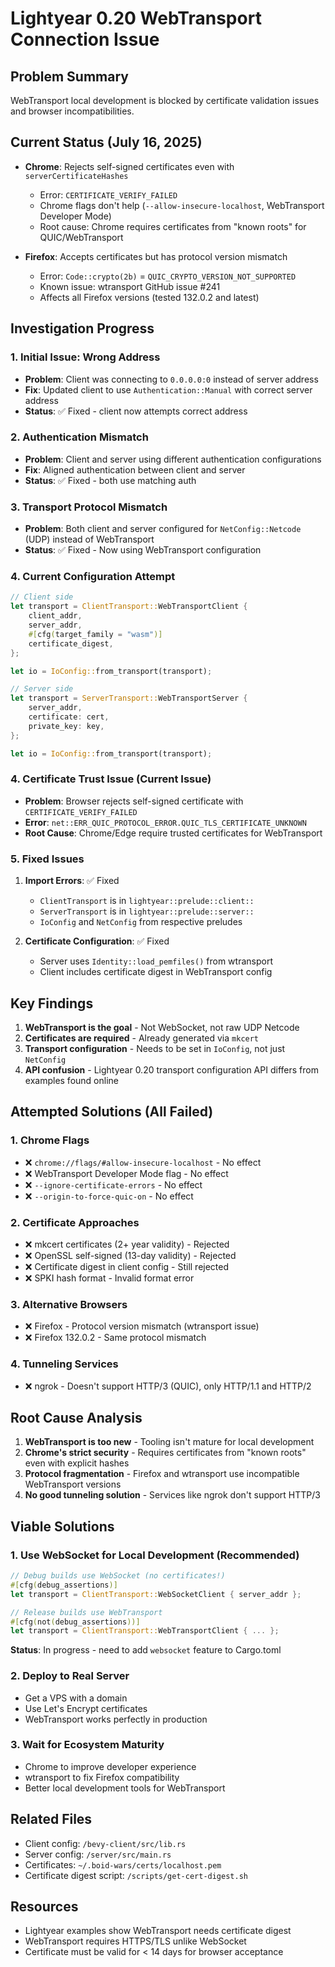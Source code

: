 # Lightyear 0.20 WebTransport Connection Issue

## Problem Summary

WebTransport local development is blocked by certificate validation issues and browser incompatibilities.

## Current Status (July 16, 2025)

- **Chrome**: Rejects self-signed certificates even with `serverCertificateHashes` 
  - Error: `CERTIFICATE_VERIFY_FAILED`
  - Chrome flags don't help (`--allow-insecure-localhost`, WebTransport Developer Mode)
  - Root cause: Chrome requires certificates from "known roots" for QUIC/WebTransport
  
- **Firefox**: Accepts certificates but has protocol version mismatch
  - Error: `Code::crypto(2b)` = `QUIC_CRYPTO_VERSION_NOT_SUPPORTED`
  - Known issue: wtransport GitHub issue #241
  - Affects all Firefox versions (tested 132.0.2 and latest)

## Investigation Progress

### 1. Initial Issue: Wrong Address
- **Problem**: Client was connecting to `0.0.0.0:0` instead of server address
- **Fix**: Updated client to use `Authentication::Manual` with correct server address
- **Status**: ✅ Fixed - client now attempts correct address

### 2. Authentication Mismatch
- **Problem**: Client and server using different authentication configurations
- **Fix**: Aligned authentication between client and server
- **Status**: ✅ Fixed - both use matching auth

### 3. Transport Protocol Mismatch 
- **Problem**: Both client and server configured for `NetConfig::Netcode` (UDP) instead of WebTransport
- **Status**: ✅ Fixed - Now using WebTransport configuration
  
### 4. Current Configuration Attempt

```rust
// Client side
let transport = ClientTransport::WebTransportClient {
    client_addr,
    server_addr,
    #[cfg(target_family = "wasm")]
    certificate_digest,
};

let io = IoConfig::from_transport(transport);

// Server side  
let transport = ServerTransport::WebTransportServer {
    server_addr,
    certificate: cert,
    private_key: key,
};

let io = IoConfig::from_transport(transport);
```

### 4. Certificate Trust Issue (Current Issue)
- **Problem**: Browser rejects self-signed certificate with `CERTIFICATE_VERIFY_FAILED`
- **Error**: `net::ERR_QUIC_PROTOCOL_ERROR.QUIC_TLS_CERTIFICATE_UNKNOWN`
- **Root Cause**: Chrome/Edge require trusted certificates for WebTransport

### 5. Fixed Issues

1. **Import Errors**: ✅ Fixed
   - `ClientTransport` is in `lightyear::prelude::client::`
   - `ServerTransport` is in `lightyear::prelude::server::`
   - `IoConfig` and `NetConfig` from respective preludes
   
2. **Certificate Configuration**: ✅ Fixed
   - Server uses `Identity::load_pemfiles()` from wtransport
   - Client includes certificate digest in WebTransport config

## Key Findings

1. **WebTransport is the goal** - Not WebSocket, not raw UDP Netcode
2. **Certificates are required** - Already generated via `mkcert`
3. **Transport configuration** - Needs to be set in `IoConfig`, not just `NetConfig`
4. **API confusion** - Lightyear 0.20 transport configuration API differs from examples found online

## Attempted Solutions (All Failed)

### 1. Chrome Flags
- ❌ `chrome://flags/#allow-insecure-localhost` - No effect
- ❌ WebTransport Developer Mode flag - No effect
- ❌ `--ignore-certificate-errors` - No effect
- ❌ `--origin-to-force-quic-on` - No effect

### 2. Certificate Approaches
- ❌ mkcert certificates (2+ year validity) - Rejected
- ❌ OpenSSL self-signed (13-day validity) - Rejected
- ❌ Certificate digest in client config - Still rejected
- ❌ SPKI hash format - Invalid format error

### 3. Alternative Browsers
- ❌ Firefox - Protocol version mismatch (wtransport issue)
- ❌ Firefox 132.0.2 - Same protocol mismatch

### 4. Tunneling Services
- ❌ ngrok - Doesn't support HTTP/3 (QUIC), only HTTP/1.1 and HTTP/2

## Root Cause Analysis

1. **WebTransport is too new** - Tooling isn't mature for local development
2. **Chrome's strict security** - Requires certificates from "known roots" even with explicit hashes
3. **Protocol fragmentation** - Firefox and wtransport use incompatible WebTransport versions
4. **No good tunneling solution** - Services like ngrok don't support HTTP/3

## Viable Solutions

### 1. Use WebSocket for Local Development (Recommended)
```rust
// Debug builds use WebSocket (no certificates!)
#[cfg(debug_assertions)]
let transport = ClientTransport::WebSocketClient { server_addr };

// Release builds use WebTransport
#[cfg(not(debug_assertions))]
let transport = ClientTransport::WebTransportClient { ... };
```
**Status**: In progress - need to add `websocket` feature to Cargo.toml

### 2. Deploy to Real Server
- Get a VPS with a domain
- Use Let's Encrypt certificates
- WebTransport works perfectly in production

### 3. Wait for Ecosystem Maturity
- Chrome to improve developer experience
- wtransport to fix Firefox compatibility
- Better local development tools for WebTransport

## Related Files

- Client config: `/bevy-client/src/lib.rs`
- Server config: `/server/src/main.rs`
- Certificates: `~/.boid-wars/certs/localhost.pem`
- Certificate digest script: `/scripts/get-cert-digest.sh`

## Resources

- Lightyear examples show WebTransport needs certificate digest
- WebTransport requires HTTPS/TLS unlike WebSocket
- Certificate must be valid for < 14 days for browser acceptance